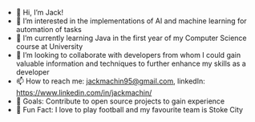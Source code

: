 - 👋 Hi, I’m Jack!
- 👀 I’m interested in the implementations of AI and machine learning for automation of tasks 
- 🌱 I’m currently learning Java in the first year of my Computer Science course at University
- 💞️ I’m looking to collaborate with developers from whom I could gain valuable information and techniques to further enhance my skills as a developer
- 📫 How to reach me: jackmachin95@gmail.com, linkedIn: https://www.linkedin.com/in/jackmachin/
- 🥅 Goals: Contribute to open source projects to gain experience
- 🔆 Fun Fact: I love to play football and my favourite team is Stoke City 

<!---
jmachin95/jmachin95 is a ✨ special ✨ repository because its `README.md` (this file) appears on your GitHub profile.
You can click the Preview link to take a look at your changes.
--->
